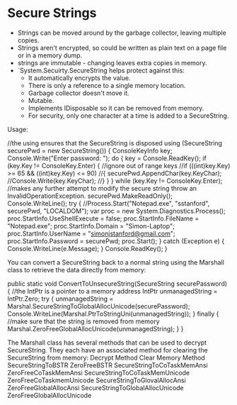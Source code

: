 # Secure Strings

- Strings can be moved around by the garbage collector, leaving multiple copies.
- Strings aren't encrypted, so could be written as plain text on a page file or in a memory dump.
- strings are immutable - changing leaves extra copies in memory.
- `System.Secuirty.SecureString helps protect against this:
	- It automatically encrypts the value.
	- There is only a reference to a single memory location.
	- Garbage collector doesn't move it.
	- Mutable.
	- Implements IDisposable so it can be removed from memory.
	- For security, only one character at a time is added to a SecureString.

Usage:



//the using ensures that the SecureString is disposed
using (SecureString securePwd = new SecureString())
{
    ConsoleKeyInfo key;
    Console.Write("Enter password: ");
    do
    {
        key = Console.ReadKey();
        if (key.Key != ConsoleKey.Enter)
        {
            //ignore out of range keys
            //if (((int)key.Key) >= 65 && ((int)key.Key) <= 90)
            //{
            securePwd.AppendChar(key.KeyChar);
            //Console.Write(key.KeyChar);
            //}
        }
    } while (key.Key != ConsoleKey.Enter);
    //makes any further attempt to modify the secure string throw an InvalidOperationException.
    securePwd.MakeReadOnly();
    Console.WriteLine();
    try
    {
        //Process.Start("Notepad.exe", "sstanford", securePwd, "LOCALDOM");
        var proc = new System.Diagnostics.Process();
        proc.StartInfo.UseShellExecute = false;
        proc.StartInfo.FileName = "Notepad.exe";
        proc.StartInfo.Domain = "Simon-Laptop";
        proc.StartInfo.UserName = "simonjstanford@gmail.com";
        proc.StartInfo.Password = securePwd;
        proc.Start();
    }
    catch (Exception e)
    {
        Console.WriteLine(e.Message);
    }
    Console.ReadKey();
}


You can convert a SecureString back to a normal string using the Marshall class to retrieve the data directly from memory:



public static void ConvertToUnsecureString(SecureString securePassword)
{
    //the IntPtr is a pointer to a memory address
    IntPtr unmanagedString = IntPtr.Zero;
    try
    {
        unmanagedString = Marshal.SecureStringToGlobalAllocUnicode(securePassword);
        Console.WriteLine(Marshal.PtrToStringUni(unmanagedString));
    }
    finally
    {
        //make sure that the string is removed from memory
        Marshal.ZeroFreeGlobalAllocUnicode(unmanagedString);
    }
}



The Marshall class has several methods that can be used to decrypt SecureString. They each have an associated method for clearing the SecureString from memory:
Decrypt Method
Clear Memory Method
SecureStringToBSTR
ZeroFreeBSTR
SecureStringToCoTaskMemAnsi
ZeroFreeCoTaskMemAnsi
SecureStringToCoTaskMemUnicode
ZeroFreeCoTaskmemUnicode
SecureStringToGlovalAllocAnsi
ZeroFreeGlobalAllocAnsi
SecureStringToGlobalAllocUnicode
ZeroFreeGlobalAllocUnicode


<!--stackedit_data:
eyJoaXN0b3J5IjpbMTgxOTM3NzMzMV19
-->